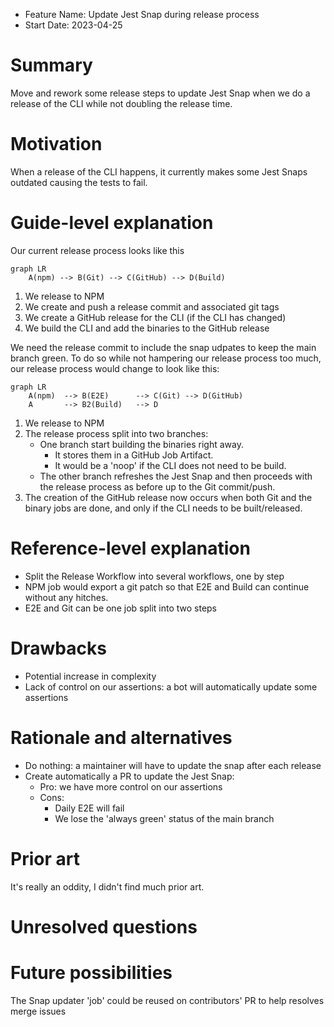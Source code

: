 - Feature Name: Update Jest Snap during release process
- Start Date: 2023-04-25

# Summary

[summary]: #summary

Move and rework some release steps to update Jest Snap when we do a release of the CLI while not doubling the release time.

# Motivation

[motivation]: #motivation

When a release of the CLI happens, it currently makes some Jest Snaps outdated causing the tests to fail.

# Guide-level explanation

[guide-level-explanation]: #guide-level-explanation

Our current release process looks like this

```mermaid
graph LR
    A(npm) --> B(Git) --> C(GitHub) --> D(Build)
```

1. We release to NPM
2. We create and push a release commit and associated git tags
3. We create a GitHub release for the CLI (if the CLI has changed)
4. We build the CLI and add the binaries to the GitHub release

We need the release commit to include the snap udpates to keep the main branch green.
To do so while not hampering our release process too much, our release process would change to look like this:

```mermaid
graph LR
    A(npm)  --> B(E2E)      --> C(Git) --> D(GitHub)
    A       --> B2(Build)   --> D
```

1. We release to NPM
2. The release process split into two branches:
   - One branch start building the binaries right away.
     - It stores them in a GitHub Job Artifact.
     - It would be a 'noop' if the CLI does not need to be build.
   - The other branch refreshes the Jest Snap and then proceeds with the release process as before up to the Git commit/push.
3. The creation of the GitHub release now occurs when both Git and the binary jobs are done, and only if the CLI needs to be built/released.

# Reference-level explanation

[reference-level-explanation]: #reference-level-explanation

- Split the Release Workflow into several workflows, one by step
- NPM job would export a git patch so that E2E and Build can continue without any hitches.
- E2E and Git can be one job split into two steps

# Drawbacks

[drawbacks]: #drawbacks

- Potential increase in complexity
- Lack of control on our assertions: a bot will automatically update some assertions

# Rationale and alternatives

[rationale-and-alternatives]: #rationale-and-alternatives

- Do nothing: a maintainer will have to update the snap after each release
- Create automatically a PR to update the Jest Snap:
  - Pro: we have more control on our assertions
  - Cons:
    - Daily E2E will fail
    - We lose the 'always green' status of the main branch

# Prior art

[prior-art]: #prior-art

It's really an oddity, I didn't find much prior art.

# Unresolved questions

[unresolved-questions]: #unresolved-questions

# Future possibilities

[future-possibilities]: #future-possibilities

The Snap updater 'job' could be reused on contributors' PR to help resolves merge issues
